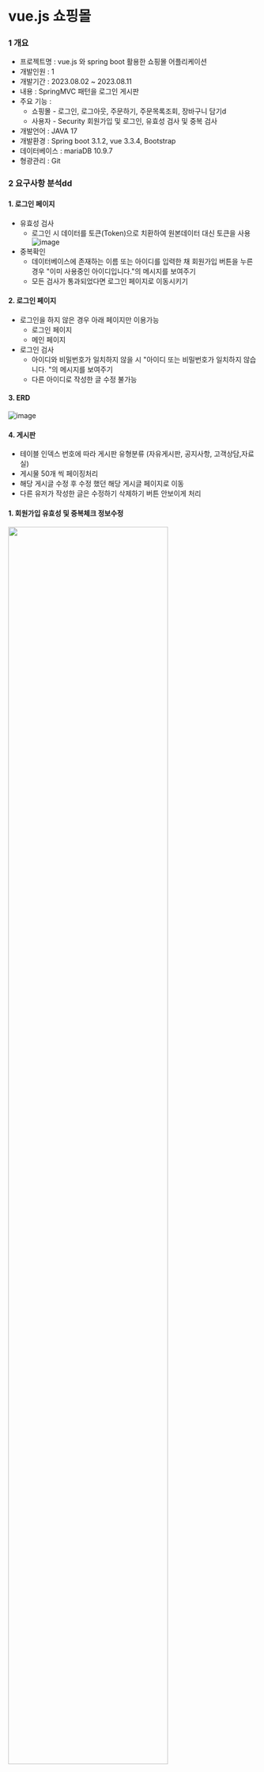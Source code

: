 # vue.js 쇼핑몰 
### 1 개요
*  프로젝트명 :  vue.js 와 spring boot 활용한 쇼핑몰 어플리케이션 
*  개발인원 : 1
* 개발기간 : 2023.08.02 ~ 2023.08.11
* 내용 : SpringMVC 패턴을 로그인 게시판
* 주요 기능 : 
  * 쇼핑몰 - 로그인, 로그아웃, 주문하기, 주문목록조회, 장바구니 담기d
  * 사용자 - Security 회원가입 및 로그인,  유효성 검사 및 중복 검사 <br>
* 개발언어 : JAVA 17
* 개발환경 : Spring boot 3.1.2, vue 3.3.4,  Bootstrap 
* 데이터베이스 : mariaDB 10.9.7
* 형광관리 : Git
### 2 요구사항 분석dd
  #### 1. 로그인 페이지
* 유효성 검사
  * 로그인 시 데이터를 토큰(Token)으로 치환하여 원본데이터 대신 토큰을 사용
  ![image](https://github.com/yongtaek12/fronted-shop/assets/72364856/7e4f8cd4-eafb-40ff-aa0c-4f8d7a354b1b)
* 중복확인
  * 데이터베이스에 존재하는 이름 또는 아이디를 입력한 채 회원가입 버튼을 누른 경우 "이미 사용중인 아이디입니다."의 메시지를 보여주기
  * 모든 검사가 통과되었다면 로그인 페이지로 이동시키기
 #### 2. 로그인 페이지
  * 로그인을 하지 않은 경우 아래 페이지만 이용가능
    * 로그인 페이지
    * 메인 페이지
  * 로그인 검사
    * 아이디와 비밀번호가 일치하지 않을 시 "아이디 또는 비밀번호가 일치하지 않습니다. "의 메시지를 보여주기
    * 다른 아이디로 작성한 글 수정 불가능
 #### 3. ERD
  ![image](https://github.com/yongtaek12/fronted-shop/assets/72364856/bcb90999-75ac-49a0-b8e9-bc1b28c8260f)

 #### 4. 게시판
  * 테이블 인덱스 번호에 따라 게시판 유형분류 (자유게시판, 공지사항, 고객상담,자료실)
  * 게시물 50개 씩 페이징처리
  * 해당 게시글 수정 후 수정 했던 해당 게시글 페이지로 이동
  * 다른 유저가 작성한 글은 수정하기 삭제하기 버튼 안보이게 처리
  
#### 1. 회원가입 유효성 및 중복체크 정보수정
<img width="80%" src="https://user-images.githubusercontent.com/72364856/236682499-da14adc0-7ad5-4952-aa3e-40dd5d9acd38.gif"/>

#### 2. 회원로그인 실패 로그인 성공시
<img width="80%" src="https://user-images.githubusercontent.com/72364856/236680981-1248a7f1-8812-4977-afe6-d4cecdf8173c.gif"/>

#### 3. 글쓰기 수정 및 삭제
<img width="80%" src="https://user-images.githubusercontent.com/72364856/236681967-9fc7da3d-216e-4f91-9467-1d3454c0d053.gif"/>



  


# fronted

## Project setup
```
npm install
```

### Compiles and hot-reloads for development
```
npm run serve
```

### Compiles and minifies for production
```
npm run build
```

### Lints and fixes files
```
npm run lint
```

### Customize configuration
See [Configuration Reference](https://cli.vuejs.org/config/).
